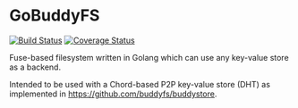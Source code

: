 GoBuddyFS
=========

[![Build Status](https://drone.io/github.com/buddyfs/gobuddyfs/status.png)](https://drone.io/github.com/buddyfs/gobuddyfs/latest)
[![Coverage Status](https://coveralls.io/repos/buddyfs/gobuddyfs/badge.png?branch=master)](https://coveralls.io/r/buddyfs/gobuddyfs?branch=master)

Fuse-based filesystem written in Golang which can use any key-value store as a backend.

Intended to be used with a Chord-based P2P key-value store (DHT) as implemented in https://github.com/buddyfs/buddystore.
